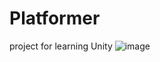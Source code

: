 # Platformer
 project for learning Unity
![image](https://github.com/user-attachments/assets/8e223a46-5881-4e6d-91b7-346013e5b546)

